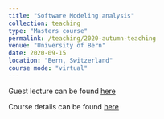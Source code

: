 ```yaml
---
title: "Software Modeling analysis"
collection: teaching
type: "Masters course"
permalink: /teaching/2020-autumn-teaching
venue: "University of Bern"
date: 2020-09-15
location: "Bern, Switzerland"
course mode: "virtual"
---
```


Guest lecture can be found [here](https://tube.switch.ch/videos/d7652c65)

Course details can be found [here](http://scg.unibe.ch/teaching/sma)